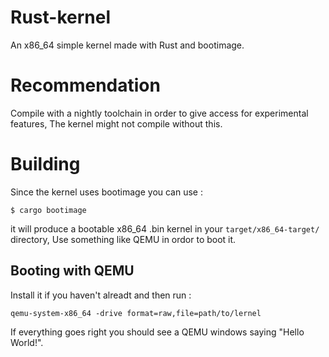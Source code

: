 # Rust-kernel
An x86_64 simple kernel made with Rust and bootimage.


# Recommendation
Compile with a nightly toolchain in order to give access for experimental features, The kernel might not compile without this.

# Building

Since the kernel uses bootimage you can use : 

```
$ cargo bootimage 
```
it will produce a bootable x86_64 .bin kernel in your ``target/x86_64-target/`` directory, Use something like QEMU in ordor to boot it.

## Booting with QEMU

Install it if you haven't alreadt and then run : 

```
qemu-system-x86_64 -drive format=raw,file=path/to/lernel
```
If everything goes right you should see a QEMU windows saying "Hello World!".